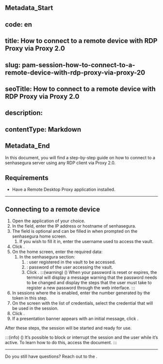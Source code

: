 ## Metadata_Start 
## code: en
## title: How to connect to a remote device with RDP Proxy via Proxy 2.0 
## slug: pam-session-how-to-connect-to-a-remote-device-with-rdp-proxy-via-proxy-20 
## seoTitle: How to connect to a remote device with RDP Proxy via Proxy 2.0 
## description:  
## contentType: Markdown 
## Metadata_End
In this document, you will find a step-by-step guide on how to connect to a senhasegura server using any RDP client via Proxy 2.0.

## Requirements

* Have a Remote Desktop Proxy application installed.

---
## Connecting to a remote device

1. Open the  application of your choice.
2. In the  field, enter the IP address or hostname of senhasegura.
3. The  field is optional and can be filled in when prompted on the senhasegura home screen.
    1. If you wish to fill it in, enter the username used to access the vault.
4. Click .
5. On the  home screen, enter the required data:
    1. In the senhasegura  section:
        1. : user registered in the vault to be accessed.
        2. : password of the user accessing the vault.
        3. Click .
        :::(warning) ()
        When your password is reset or expires, the terminal will display a message warning that the password needs to be changed and display the steps that the user must take to register a new password through the web interface.
        :::
6. In sessions where the  is enabled, enter the number generated by the token in this step.
7. On the screen with the list of credentials, select the credential that will be used in the session.
8. Click .
9. If a presentation banner appears with an initial message, click .

After these steps, the session will be started and ready for use.

:::(info) ()
It’s possible to block or interrupt the session and the user while it’s active. To learn how to do this, access the  document.
:::

---
Do you still have questions? Reach out to the .
